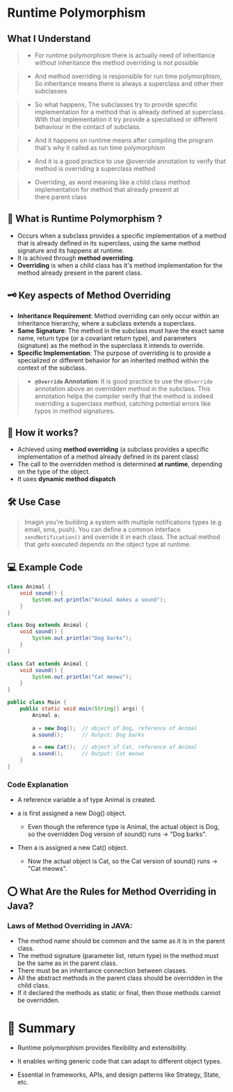 # Runtime Polymorphism 

## What I Understand 
> - For runtime polymorphism there is actually need of inheritance without inheritance the method overriding is not possible 

> - And method overriding is responsible for run time polymorphism, So inheritance means there is always a superclass and other their subclasses 

> - So what happens, The subclasses try to provide specific implementation for a method that is already defined at superclass. With that implementation it try provide a specialised or different behaviour in the contact of subclass. 

> - And it happens on runtime means after compiling the program that's why it called as run time polymorphism 

> - And it is a good practice to use @override annotation to verify that method is overriding a superclass method 

> - Overriding, as word meaning like a child class method implementation for method that already present at there parent class 

## 📌 What is Runtime Polymorphism ?
- Occurs when a subclass provides a specific implementation of a method that is already defined in its superclass, using the same method signature and its happens at runtime. 
- It is achived through **method overriding**.
- **Overriding** is when a child class has it's method implementation for the method already present in the parent class. 

## 🗝️ Key aspects of Method Overriding
- **Inheritance Requirement**: Method overriding can only occur within an inheritance hierarchy, where a subclass extends a superclass.
- **Same Signature**: The method in the subclass must have the exact same name, return type (or a covariant return type), and parameters (signature) as the method in the superclass it intends to override.
- **Specific Implementation**: The purpose of overriding is to provide a specialized or different behavior for an inherited method within the context of the subclass.
> - **`@Override` Annotation**:
> It is good practice to use the `@Override` annotation above an overridden method in the subclass. This annotation helps the compiler verify that the method is indeed overriding a superclass method, catching potential errors like typos in method signatures.

## 🤯 How it works? 
- Achieved using **method overriding** (a subclass provides a specific implementation of a method already defined in its parent class)
- The call to the overridden method is determined **at runtime**, depending on the type of the object. 
- It uses **dynamic method dispatch**

## 🛠️ Use Case
> Imagin you're building a system with multiple notifications types (e.g email, sms, push). You can define a common interface `sendNotification()` and override it in each class. The actual method that gets executed depends on the object type at runtime. 

## 💻 Example Code

```java
class Animal {
    void sound() {
        System.out.println("Animal makes a sound");
    }
}

class Dog extends Animal {
    void sound() {
        System.out.println("Dog barks");
    }
}

class Cat extends Animal {
    void sound() {
        System.out.println("Cat meows");
    }
}

public class Main {
    public static void main(String[] args) {
        Animal a;
        
        a = new Dog();  // object of Dog, reference of Animal
        a.sound();      // Output: Dog barks

        a = new Cat();  // object of Cat, reference of Animal
        a.sound();      // Output: Cat meows
    }
}
```

### Code Explanation
- A reference variable a of type Animal is created.

- a is first assigned a new Dog() object.
    - Even though the reference type is Animal, the actual object is Dog, so the overridden Dog version of sound() runs → "Dog barks".

- Then a is assigned a new Cat() object.

    - Now the actual object is Cat, so the Cat version of sound() runs → "Cat meows".

## ⭕ What Are the Rules for Method Overriding in Java? 
### Laws of Method Overriding in JAVA: 

- The method name should be common and the same as it is in the parent class.
- The method signature (parameter list, return type) in the method must be the same as in the parent class.
- There must be an inheritance connection between classes.
- All the abstract methods in the parent class should be overridden in the child class.
- If it declared the methods as static or final, then those methods cannot be overridden.

# 🧾 Summary
- Runtime polymorphism provides flexibility and extensibility.

- It enables writing generic code that can adapt to different object types.

- Essential in frameworks, APIs, and design patterns like Strategy, State, etc.
